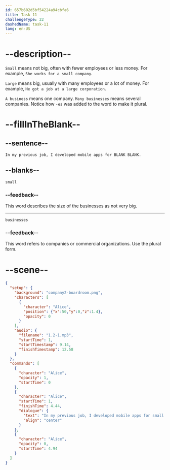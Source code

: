 ```yaml
---
id: 657b602d5bf54224a94cbfa6
title: Task 11
challengeType: 22
dashedName: task-11
lang: en-US
---
```


<!--
AUDIO REFERENCE:
Alice: In my previous job, I developed mobile apps for small businesses.
-->

# --description--

`Small` means not big, often with fewer employees or less money. For example, `She works for a small company`.

`Large` means big, usually with many employees or a lot of money. For example, `He got a job at a large corporation`.

`A business` means one company. `Many businesses` means several companies. Notice how `-es` was added to the word to make it plural.

# --fillInTheBlank--

## --sentence--

`In my previous job, I developed mobile apps for BLANK BLANK.`

## --blanks--

`small`

### --feedback--

This word describes the size of the businesses as not very big.

---

`businesses`

### --feedback--

This word refers to companies or commercial organizations. Use the plural form.

# --scene--

```json
{
  "setup": {
    "background": "company2-boardroom.png",
    "characters": [
      {
        "character": "Alice",
        "position": {"x":50,"y":0,"z":1.4},
        "opacity": 0
      }
    ],
    "audio": {
      "filename": "1.2-1.mp3",
      "startTime": 1,
      "startTimestamp": 9.14,
      "finishTimestamp": 12.58
    }
  },
  "commands": [
    {
      "character": "Alice",
      "opacity": 1,
      "startTime": 0
    },
    {
      "character": "Alice",
      "startTime": 1,
      "finishTime": 4.44,
      "dialogue": {
        "text": "In my previous job, I developed mobile apps for small businesses.",
        "align": "center"
      }
    },
    {
      "character": "Alice",
      "opacity": 0,
      "startTime": 4.94
    }
  ]
}
```
